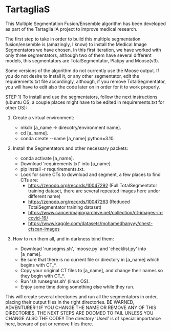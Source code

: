 # TartagliaS
This Multiple Segmentation Fusion/Ensemble algorithm has been developed as part of the Tartaglia IA project to improve medical research.

The first step to take in order to build this multiple segmentation fusion/ensemble is (amazingly, I know) to install the Medical Image Segmentators we have chosen. In this first iteration, we have worked with only three segmentators, although two of them have several different models, this segmentators are TotalSegmentator, Platipy and Moose(v3).

Some versions of the algorithm do not currently use the Moose output. If you do not desire to install it, or any other segmentator, edit the requirements.txt file accordingly, although, if you remove TotalSegmentator, you will have to edit also the code later on in order for it to work properly.

STEP 1) To install and use the segmentators, follow the next instructions (ubuntu OS, a couple places might have to be edited in requirements.txt for other OS):

1) Create a virtual environment:
   - mkdir [a_name -> direcotry/environment name].
   - cd [a_name].
   - conda create --name [a_name] python=3.10.
  
2) Install the Segmentators and other necessary packets:
   - conda activate [a_name].
   - Download 'requirements.txt' into [a_name].
   - pip install -r requrirements.txt.
   - Look for some CTs to download and segment, a few places to find CTs are:
        - https://zenodo.org/records/10047292 (Full TotalSegmentator training dataset, there are several repeated images here under different name)
        - https://zenodo.org/records/10047263 (Reduced TotalSegmentator training dataset)
        - https://www.cancerimagingarchive.net/collection/ct-images-in-covid-19/
        - https://www.kaggle.com/datasets/mohamedhanyyy/chest-ctscan-images

3) How to run them all, and in darkness bind them:
   - Download 'runsegms.sh', 'moose.py' and 'checklist.py' into [a_name].
   - Be sure that there is no current file or directory in [a_name] which begins with CT_*.
   - Copy your original CT files to [a_name], and change their names so they begin with CT_*.
   - Run 'sh runsegms.sh' (linux OS).
   - Enjoy some time doing something else while they run.

This will create several directories and run all the segmentators in order, placing their output files in the right directories. BE WARNED, ADVENTURER!!  IF YOU CHANGE THE NAME OR REMOVE ANY OF THIS DIRECTORIES, THE NEXT STEPS ARE DOOMED TO FAIL UNLESS YOU CHANGE ALSO THE CODE!!  The directory 'Used' is of special importance here, beware of put or remove files there.
